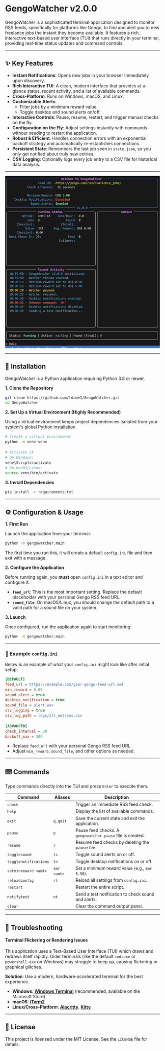 # GengoWatcher v2.0.0

GengoWatcher is a sophisticated terminal application designed to monitor RSS feeds, specifically for platforms like Gengo, to find and alert you to new freelance jobs the instant they become available. It features a rich, interactive text-based user interface (TUI) that runs directly in your terminal, providing real-time status updates and command controls.

---

## ✨ Key Features

- **Instant Notifications**: Opens new jobs in your browser immediately upon discovery.
- **Rich Interactive TUI**: A clean, modern interface that provides at-a-glance status, recent activity, and a list of available commands. 
- **Cross-Platform**: Runs on Windows, macOS, and Linux. 
- **Customizable Alerts**:
    - Filter jobs by a minimum reward value. 
    - Toggle desktop and sound alerts on/off. 
- **Interactive Controls**: Pause, resume, restart, and trigger manual checks on the fly. 
- **Configuration on the Fly**: Adjust settings instantly with commands without needing to restart the application. 
- **Robust & Efficient**: Handles connection errors with an exponential backoff strategy and automatically re-establishes connections. 
- **Persistent State**: Remembers the last job seen in `state.json`, so you only get notified about truly new entries. 
- **CSV Logging**: Optionally logs every job entry to a CSV file for historical data analysis. 

---

![GengoWatcher TUI Screenshot](assets/tui-screenshot.png)

---

## 🚀 Installation

GengoWatcher is a Python application requiring Python 3.8 or newer.

**1. Clone the Repository**

```bash
git clone https://github.com/tdawe1/GengoWatcher.git
cd GengoWatcher
```

**2. Set Up a Virtual Environment (Highly Recommended)**

Using a virtual environment keeps project dependencies isolated from your system's global Python installation.

```bash
# Create a virtual environment
python -m venv venv

# Activate it
# On Windows:
venv\Scripts\activate
# On macOS/Linux:
source venv/bin/activate
```

**3. Install Dependencies**

```bash
pip install -r requirements.txt
```

---

## ⚙️ Configuration & Usage

**1. First Run**

Launch the application from your terminal:

```bash
python -m gengowatcher.main
```

The first time you run this, it will create a default `config.ini` file and then exit with a message.

**2. Configure the Application**

Before running again, you **must** open `config.ini` in a text editor and configure it.

- **`feed_url`**: This is the most important setting. Replace the default placeholder with your personal Gengo RSS feed URL.
- **`sound_file`**: On macOS/Linux, you should change the default path to a valid path for a sound file on your system.

**3. Launch**

Once configured, run the application again to start monitoring:

```bash
python -m gengowatcher.main
```

---

### 📝 Example `config.ini`

Below is an example of what your `config.ini` might look like after initial setup:

```ini
[DEFAULT]
feed_url = https://example.com/your-gengo-feed-url.xml
min_reward = 0.00
sound_alert = true
desktop_notification = true
sound_file = alert.wav
csv_logging = true
csv_log_path = logs/all_entries.csv

[ADVANCED]
check_interval = 30
backoff_max = 300
```

- Replace `feed_url` with your personal Gengo RSS feed URL.
- Adjust `min_reward`, `sound_file`, and other options as needed.

---

## ⌨️ Commands

Type commands directly into the TUI and press `Enter` to execute them.

| Command               | Aliases      | Description                                                 |
| --------------------- | ------------ | ----------------------------------------------------------- |
| `check`               |              | Trigger an immediate RSS feed check.                        |
| `help`                |              | Display the list of available commands.                     |
| `exit`                | `q`, `quit`  | Save the current state and exit the application.            |
| `pause`               | `p`          | Pause feed checks. A `gengowatcher.pause` file is created.  |
| `resume`              | `r`          | Resume feed checks by deleting the pause file.              |
| `togglesound`         | `ts`         | Toggle sound alerts on or off.                              |
| `togglenotifications` | `tn`         | Toggle desktop notifications on or off.                     |
| `setminreward <amt>`  | `smr <amt>`  | Set a minimum reward value (e.g., `smr 5.50`).              |
| `reloadconfig`        | `rl`         | Reload all settings from `config.ini`.                      |
| `restart`             |              | Restart the entire script.                                  |
| `notifytest`          | `nt`         | Send a test notification to check sound and alerts.         |
| `clear`               |              | Clear the command output panel.                             |

---

## 🐛 Troubleshooting

#### Terminal Flickering or Rendering Issues

This application uses a Text-Based User Interface (TUI) which draws and redraws itself rapidly. Older terminals (like the default `cmd.exe` or `powershell.exe` on Windows) may struggle to keep up, causing flickering or graphical glitches.

**Solution**: Use a modern, hardware-accelerated terminal for the best experience.
-   **Windows**: [**Windows Terminal**](https://aka.ms/terminal) (recommended, available on the Microsoft Store)
-   **macOS**: [**iTerm2**](https://iterm2.com/)
-   **Linux/Cross-Platform**: [**Alacritty**](https://alacritty.org/), [**Kitty**](https://sw.kovidgoyal.net/kitty/)

---

## 📜 License

This project is licensed under the MIT License. See the `LICENSE` file for details.